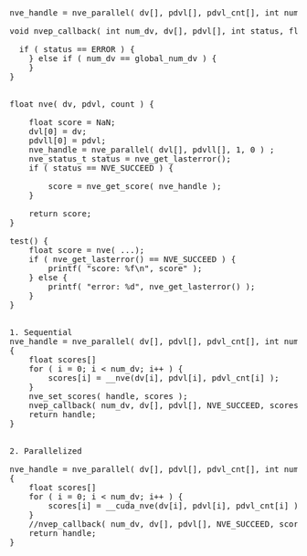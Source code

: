 <pre>
nve_handle = nve_parallel( dv[], pdvl[], pdvl_cnt[], int num_dv, nvep_callback);

void nvep_callback( int num_dv, dv[], pdvl[], int status, float score[] ) {

  if ( status == ERROR ) {
	} else if ( num_dv == global_num_dv ) {
	} 
}


float nve( dv, pdvl, count ) {

	float score = NaN;
	dvl[0] = dv;
	pdvll[0] = pdvl;
	nve_handle = nve_parallel( dvl[], pdvll[], 1, 0 ) ;
	nve_status_t status = nve_get_lasterror();
	if ( status == NVE_SUCCEED ) {

		score = nve_get_score( nve_handle );
	}
	
	return score;
}

test() {
	float score = nve( ...);
	if ( nve_get_lasterror() == NVE_SUCCEED ) {
		printf( "score: %f\n", score" );
	} else {
		printf( "error: %d", nve_get_lasterror() );
	}
}


1. Sequential
nve_handle = nve_parallel( dv[], pdvl[], pdvl_cnt[], int num_dv, nvep_callback)
{
	float scores[]
	for ( i = 0; i < num_dv; i++ ) {
		scores[i] = __nve(dv[i], pdvl[i], pdvl_cnt[i] );
	}
	nve_set_scores( handle, scores );
	nvep_callback( num_dv, dv[], pdvl[], NVE_SUCCEED, scores[] );
	return handle;
}


2. Parallelized

nve_handle = nve_parallel( dv[], pdvl[], pdvl_cnt[], int num_dv, nvep_callback)
{
	float scores[]
	for ( i = 0; i < num_dv; i++ ) {
		scores[i] = __cuda_nve(dv[i], pdvl[i], pdvl_cnt[i] );
	}
	//nvep_callback( num_dv, dv[], pdvl[], NVE_SUCCEED, scores[] );
	return handle;
}
</pre>
